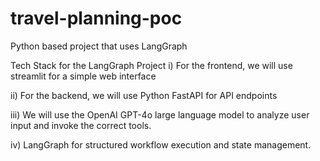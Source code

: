 # travel-planning-poc
Python based project that uses LangGraph

Tech Stack for the LangGraph Project
i) For the frontend, we will use streamlit for a simple web interface

ii) For the backend, we will use Python FastAPI for API endpoints

iii) We will use the OpenAI GPT-4o large language model to analyze user input and invoke the correct tools.

iv) LangGraph for structured workflow execution and state management.
